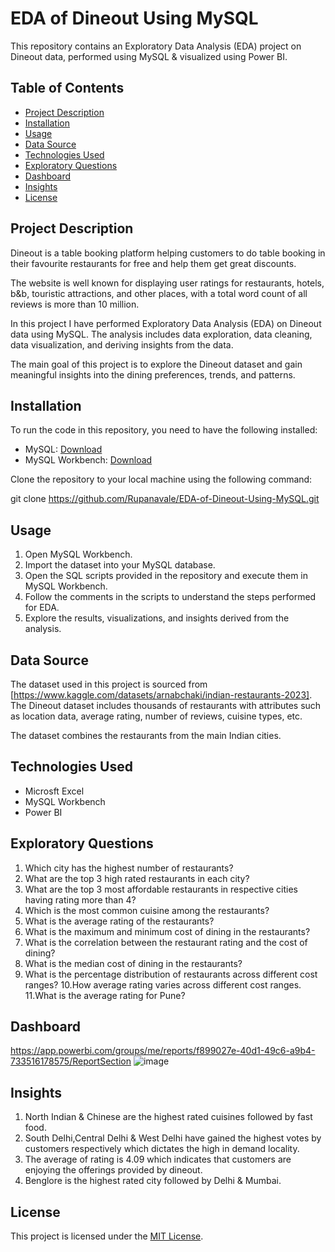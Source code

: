 # EDA of Dineout Using MySQL

This repository contains an Exploratory Data Analysis (EDA) project on Dineout data, performed using MySQL & visualized using Power BI.

## Table of Contents

- [Project Description](#project-description)
- [Installation](#installation)
- [Usage](#usage)
- [Data Source](#data-source)
- [Technologies Used](#technologies-used)
- [Exploratory Questions](#exploratory-questions)
- [Dashboard](#dashboard)
- [Insights](#insights)
- [License](#license)

## Project Description

Dineout is a table booking platform helping customers to do table booking in their favourite restaurants for free and help them get great discounts.

The website is well known for displaying user ratings for restaurants, hotels, b&b, touristic attractions, and other places, with a total word count of all reviews is more than 10 million.

In this project I have performed Exploratory Data Analysis (EDA) on Dineout data using MySQL. The analysis includes data exploration, data cleaning, data visualization, and deriving insights from the data.

The main goal of this project is to explore the Dineout dataset and gain meaningful insights into the dining preferences, trends, and patterns.

## Installation

To run the code in this repository, you need to have the following installed:

- MySQL: [Download](https://www.mysql.com/downloads/)
- MySQL Workbench: [Download](https://www.mysql.com/products/workbench/)

Clone the repository to your local machine using the following command:

git clone https://github.com/Rupanavale/EDA-of-Dineout-Using-MySQL.git


## Usage

1. Open MySQL Workbench.
2. Import the dataset into your MySQL database.
3. Open the SQL scripts provided in the repository and execute them in MySQL Workbench.
4. Follow the comments in the scripts to understand the steps performed for EDA.
5. Explore the results, visualizations, and insights derived from the analysis.

## Data Source

The dataset used in this project is sourced from [https://www.kaggle.com/datasets/arnabchaki/indian-restaurants-2023]. The Dineout dataset includes thousands of restaurants with attributes such as location data, average rating, number of reviews, cuisine types, etc.

The dataset combines the restaurants from the main Indian cities.

## Technologies Used

- Microsft Excel
- MySQL Workbench
- Power BI

## Exploratory Questions
1. Which city has the highest number of restaurants?
2. What are the top 3 high rated restaurants in each city?
3. What are the top 3 most affordable restaurants in respective cities having rating more than 4?
4. Which is the most common cuisine among the restaurants?
5. What is the average rating of the restaurants?
6. What is the maximum and minimum cost of dining in the restaurants?
7. What is the correlation between the restaurant rating and the cost of dining?
8. What is the median cost of dining in the restaurants?
9. What is the percentage distribution of restaurants across different cost ranges?
10.How average rating varies across different cost ranges.
11.What is the average rating for Pune?

## Dashboard
https://app.powerbi.com/groups/me/reports/f899027e-40d1-49c6-a9b4-733516178575/ReportSection
![image](https://github.com/Rupanavale/EDA-of-Dineout-Using-MySQL/assets/109949193/16aabcc4-0d02-4e65-9d68-3b05dd656d10)

## Insights
1. North Indian & Chinese are the highest rated cuisines followed by fast food.
2. South Delhi,Central Delhi & West Delhi have gained the highest votes by customers respectively which dictates the high in demand locality.
3. The average of rating is 4.09 which indicates that customers are enjoying the offerings provided by dineout.
4. Benglore is the highest rated city followed by Delhi & Mumbai.

## License

This project is licensed under the [MIT License](LICENSE).

